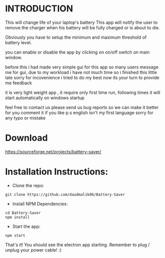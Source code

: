 # INTRODUCTION
This will change life of your laptop's battery 
This app will notify the user to remove the charger when his battery will be fully charged or is about to die.

Obviously you have to setup the minimum and maximum threshold of battery level.

you can enable or disable the app by clicking on on/off switch on main window.

before this i had made very simple gui for this app so many users message me for gui,
due to my workload i have not much time so i finished this little late sorry for incovenience
i tried to do my best now its your turn to provide me feedback



it is very light weight app , 
it require only first time run, following times it will start automatically on windows startup 

feel free to contact us 
please send us bug reports so we can make it better for you
comment it if you like
p.s english isn't my first language sorry for any typo or mistake

# Download
https://sourceforge.net/projects/battery-saver/

# Installation Instructions:

* Clone the repo: 
```shell
git clone https://github.com/daudmalik06/Battery-Saver
```
* Install NPM Dependencies:
```shell
cd Battery-Saver
npm install
```

* Start the app:
```shell
npm start
```

That's it! You should see the electron app starting. Remember to plug / unplug your power cable! :)
